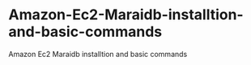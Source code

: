 # Amazon-Ec2-Maraidb-installtion-and-basic-commands
Amazon Ec2 Maraidb installtion and basic commands
